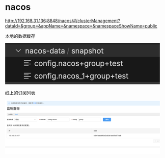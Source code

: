 # nacos 



http://192.168.31.136:8848/nacos/#/clusterManagement?dataId=&group=&appName=&namespace=&namespaceShowName=public

本地的数据缓存

![](attachments/Pasted%20image%2020240126122611.png)

线上的订阅列表


![](attachments/Pasted%20image%2020240126122442.png)

